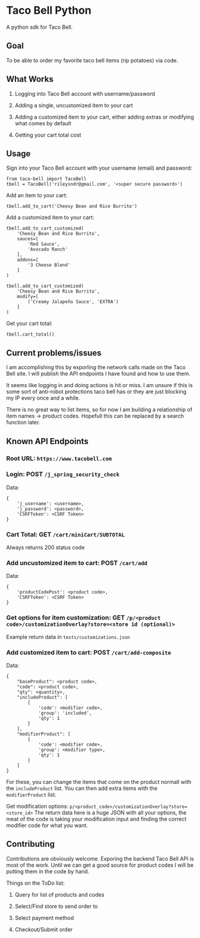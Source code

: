 # Taco Bell Python

A python sdk for Taco Bell.

## Goal

To be able to order my favorite taco bell items (rip potatoes) via code.

## What Works

1. Logging into Taco Bell account with username/password

2. Adding a single, uncustomized item to your cart

3. Adding a customized item to your cart, either adding extras or modifying what comes by default

4. Getting your cart total cost

## Usage

Sign into your Taco Bell account with your username (email) and password:
```
from taco-bell import TacoBell
tbell = TacoBell('rileysndr@gmail.com', '<super secure password>')
```

Add an item to your cart:
```
tbell.add_to_cart('Cheesy Bean and Rice Burrito')
```

Add a customized item to your cart:
```
tbell.add_to_cart_customized(
    'Cheesy Bean and Rice Burrito',
    sauces=[
        'Red Sauce',
        'Avocado Ranch'
    ],
    addons=[
        '3 Cheese Blend'
    ]
)
```

```
tbell.add_to_cart_customized(
    'Cheesy Bean and Rice Burrito',
    modify=[
        ('Creamy Jalapeño Sauce', 'EXTRA')
    ]
)
```

Get your cart total:
```
tbell.cart_total()
```

## Current problems/issues

I am accomplishing this by exporling the network calls made on the Taco Bell site. I will publish the API endpoints I have found and how to use them.

It seems like logging in and doing actions is hit or miss. I am unsure if this is some sort of anti-robot protections taco bell has or they are just blocking my IP every once and a while.

There is no great way to list items, so for now I am building a relationship of item names -> product codes. Hopefull this can be replaced by a search function later.

## Known API Endpoints

### Root URL: `https://www.tacobell.com`

### Login: POST `/j_spring_security_check`
Data:
```
{
    'j_username': <username>,
    'j_password': <password>,
    'CSRFToken': <CSRF Token>
}
```

### Cart Total: GET `/cart/miniCart/SUBTOTAL`
Always returns 200 status code

### Add uncustomized item to cart: POST `/cart/add`
Data:
```
{
    'productCodePost': <product code>,
    'CSRFToken': <CSRF Token>
}
```

### Get options for item customization: GET `/p/<product code>/customizationOverlay?store=<store id (optional)>`
Example return data in `tests/customizations.json`

### Add customized item to cart: POST `/cart/add-composite`
Data:
```
{
    "baseProduct": <product code>,
    "code": <product code>,
    "qty": <quantity>,
    "includeProduct": [
        {
            'code': <modifier code>,
            'group': 'included',
            'qty': 1
        }
    ],
    "modifierProduct": [
        {
            'code': <modifier code>,
            'group': <modifier type>,
            'qty': 1
        }
    ]
}
```

For these, you can change the items that come on the product normall with the `includeProduct` list. You can then add extra items with the `modifierProduct` list.

Get modification options: `p/<product_code>/customizationOverlay?store=<store_id>`
The return data here is a huge JSON with all your options, the meat of the code is taking your modification input and finding the correct modifier code for what you want.


## Contributing

Contributions are obviously welcome. Exporing the backend Taco Bell API is most of the work. Until we can get a good source for product codes I will be putting them in the code by hand.

Things on the ToDo list:

1. Query for list of products and codes

2. Select/Find store to send order to

3. Select payment method

4. Checkout/Submit order
